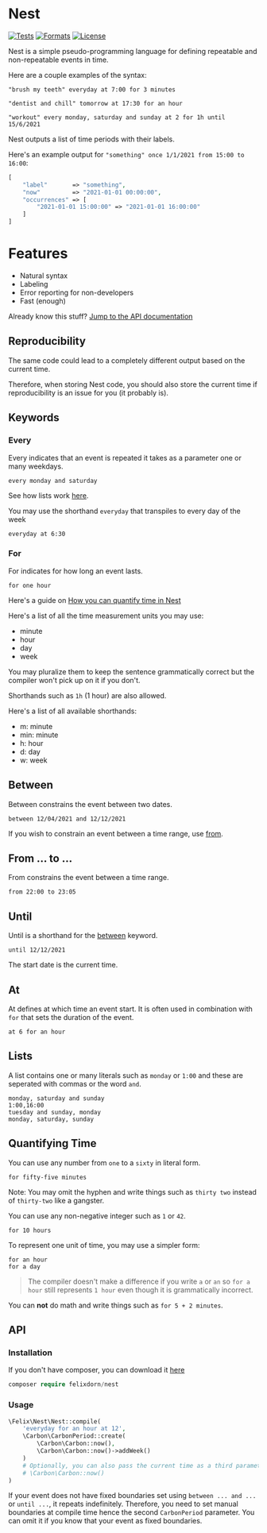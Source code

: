 # Nest

[![Tests](https://github.com/felixdorn/nest/actions/workflows/tests.yml/badge.svg?branch=master)](https://github.com/felixdorn/nest/actions/workflows/tests.yml)
[![Formats](https://github.com/felixdorn/nest/actions/workflows/formats.yml/badge.svg?branch=master)](https://github.com/felixdorn/nest/actions/workflows/formats.yml)
[![License](https://poser.pugx.org/felixdorn/nest/license)](//packagist.org/packages/felixdorn/nest)

Nest is a simple pseudo-programming language for defining repeatable and non-repeatable events in time.

Here are a couple examples of the syntax:

```
"brush my teeth" everyday at 7:00 for 3 minutes
```

```
"dentist and chill" tomorrow at 17:30 for an hour
```

```
"workout" every monday, saturday and sunday at 2 for 1h until 15/6/2021
```

Nest outputs a list of time periods with their labels.

Here's an example output for `"something" once 1/1/2021 from 15:00 to 16:00`:

```php
[
    "label"       => "something",
    "now"         => "2021-01-01 00:00:00",
    "occurrences" => [
        "2021-01-01 15:00:00" => "2021-01-01 16:00:00"
    ]
]
```

# Features

* Natural syntax
* Labeling
* Error reporting for non-developers
* Fast (enough)

Already know this stuff? [Jump to the API documentation](#api)

## Reproducibility

The same code could lead to a completely different output based on the current time.

Therefore, when storing Nest code, you should also store the current time if reproducibility is an issue for you (it
probably is).

## Keywords

### Every

Every indicates that an event is repeated it takes as a parameter one or many weekdays.

```
every monday and saturday
```

See how lists work [here](#lists).

You may use the shorthand `everyday` that transpiles to every day of the week

```
everyday at 6:30
```

### For

For indicates for how long an event lasts.

```
for one hour
```

Here's a guide on [How you can quantify time in Nest](#quantifying-time)

Here's a list of all the time measurement units you may use:

* minute
* hour
* day
* week

You may pluralize them to keep the sentence grammatically correct but the compiler won't pick up on it if you don't.

Shorthands such as `1h` (1 hour) are also allowed.

Here's a list of all available shorthands:

* m: minute
* min: minute
* h: hour
* d: day
* w: week

## Between

Between constrains the event between two dates.

```
between 12/04/2021 and 12/12/2021
```

If you wish to constrain an event between a time range, use [from](#from--to-).

## From ... to ...

From constrains the event between a time range.

```
from 22:00 to 23:05
```

## Until

Until is a shorthand for the [between](#between) keyword.

```
until 12/12/2021
```

The start date is the current time.

## At

At defines at which time an event start. It is often used in combination with `for` that sets the duration of the event.

```
at 6 for an hour
```

## Lists

A list contains one or many literals such as `monday` or `1:00` and these are seperated with commas or the word `and`.

```
monday, saturday and sunday
1:00,16:00
tuesday and sunday, monday
monday, saturday, sunday
``` 

## Quantifying Time

You can use any number from `one` to a `sixty` in literal form.

```
for fifty-five minutes
```

Note: You may omit the hyphen and write things such as `thirty two` instead of `thirty-two` like a gangster.

You can use any non-negative integer such as `1` or `42`.

```
for 10 hours
```

To represent one unit of time, you may use a simpler form:

```
for an hour
for a day
```

> The compiler doesn't make a difference if you write `a` or `an` so `for a hour` still represents `1 hour` even though it is grammatically incorrect.

You can **not** do math and write things such as `for 5 + 2 minutes`.

## API

### Installation

If you don't have composer, you can download it [here](https://getcomposer.org/download)

```php
composer require felixdorn/nest
```

### Usage

```php
\Felix\Nest\Nest::compile(
    'everyday for an hour at 12',
    \Carbon\CarbonPeriod::create(
        \Carbon\Carbon::now(),
        \Carbon\Carbon::now()->addWeek()
    )
    # Optionally, you can also pass the current time as a third parameter.
    # \Carbon\Carbon::now()
)
```

If your event does not have fixed boundaries set using `between ... and ...` or `until ...`, it repeats indefinitely.
Therefore, you need to set manual boundaries at compile time hence the second `CarbonPeriod` parameter.
You can omit it if you know that your event as fixed boundaries. 
